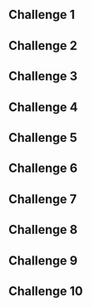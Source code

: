 ## Challenge 1

## Challenge 2

## Challenge 3

## Challenge 4

## Challenge 5

## Challenge 6

## Challenge 7

## Challenge 8

## Challenge 9

## Challenge 10
